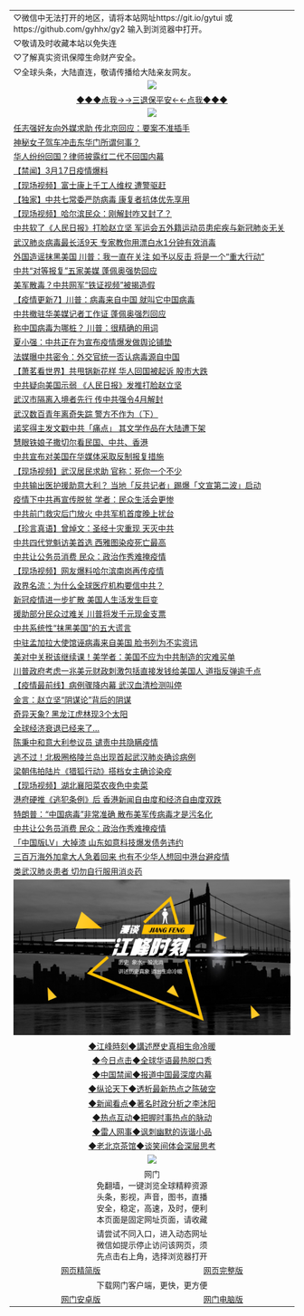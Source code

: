  <table>
<tr>
<td colspan="2" align=left>
♡微信中无法打开的地区，请将本站网址https://git.io/gytui 或 https://github.com/gyhhx/gy2 输入到浏览器中打开。 
 </td>
</tr>
 <tr>
 <td colspan="2" align=left>
♡敬请及时收藏本站以免失连
  <tr>
<td colspan="2" align=left>
♡了解真实资讯保障生命财产安全。
 </td>
   <tr>
<td colspan="2" align=left>
♡全球头条，大陆直连，敬请传播给大陆亲友网友。
 </td>
</tr>

</td>
 </tr>
  <tr>
    <td colspan="2" align=center><img src="https://github.com/gyhhx/image-upload/blob/master/3t%20(1).jpg"></td>
 </tr>
 <tr><td colspan="2" align="center"><a href="https://xball.casa/oo.aspx?name=ogQuit&key=eqxowaguscvmxdgc&from=gy">◆◆◆点我→→三退保平安←←点我◆◆◆</a></td></tr>
  <tr>
    <td colspan="2" align=center><img src="https://cdn.jsdelivr.net/gh/gyoupiodf/im1/%E7%BD%91%E9%97%A8%E6%96%B0%E9%97%BB1.jpg"></td>
 </tr>
<tr><td colspan="2" align="left"><a href="https://xfine.casa/oo.aspx?name=c1144850&key=exgxucyqmkwgvwch&from=gy">任志强好友向外媒求助 传北京回应：要案不准插手</a></td></tr>
<tr><td colspan="2" align="left"><a href="https://xfine.casa/oo.aspx?name=c1144862&key=exgxucyqmkwgvwch&from=gy">神秘女子驾车冲击东华门所谓何事？</a></td></tr>
<tr><td colspan="2" align="left"><a href="https://xfine.casa/oo.aspx?name=c1144880&key=exgxucyqmkwgvwch&from=gy">华人纷纷回国？律师披露红二代不回国内幕</a></td></tr>
<tr><td colspan="2" align="left"><a href="https://xfine.casa/oo.aspx?name=c1144882&key=exgxucyqmkwgvwch&from=gy">【禁闻】3月17日疫情爆料</a></td></tr>
<tr><td colspan="2" align="left"><a href="https://xfine.casa/oo.aspx?name=c1144849&key=exgxucyqmkwgvwch&from=gy">【现场视频】富士康上千工人维权 遭警驱赶</a></td></tr>
<tr><td colspan="2" align="left"><a href="https://xfine.casa/oo.aspx?name=c1144896&key=exgxucyqmkwgvwch&from=gy">【独家】中共七常委严防病毒 康复者抗体优先享用</a></td></tr>
<tr><td colspan="2" align="left"><a href="https://xfine.casa/oo.aspx?name=c1144881&key=exgxucyqmkwgvwch&from=gy">【现场视频】哈尔滨民众：刚解封咋又封了？</a></td></tr>
<tr><td colspan="2" align="left"><a href="https://xfine.casa/oo.aspx?name=c1144859&key=exgxucyqmkwgvwch&from=gy">中共软了《人民日报》打脸赵立坚 军运会五外籍运动员患疟疾与新冠肺炎无关</a></td></tr>
<tr><td colspan="2" align="left"><a href="https://xfine.casa/oo.aspx?name=c1144864&key=exgxucyqmkwgvwch&from=gy">武汉肺炎病毒最长活9天 专家教你用漂白水1分钟有效消毒</a></td></tr>
<tr><td colspan="2" align="left"><a href="https://xfine.casa/oo.aspx?name=c1144838&key=exgxucyqmkwgvwch&from=gy">外国造谣抹黑美国 川普：我一直在关注 如予以反击 将是一个“重大行动”</a></td></tr>
<tr><td colspan="2" align="left"><a href="https://xfine.casa/oo.aspx?name=c1144885&key=exgxucyqmkwgvwch&from=gy">中共“对等报复”五家美媒 蓬佩奥强势回应</a></td></tr>
<tr><td colspan="2" align="left"><a href="https://xfine.casa/oo.aspx?name=c1144893&key=exgxucyqmkwgvwch&from=gy">美军散毒？中共网军“铁证视频”被揭造假</a></td></tr>
<tr><td colspan="2" align="left"><a href="https://xfine.casa/oo.aspx?name=c1144413&key=exgxucyqmkwgvwch&from=gy">【疫情更新7】川普：病毒来自中国 就叫它中国病毒</a></td></tr>
<tr><td colspan="2" align="left"><a href="https://xfine.casa/oo.aspx?name=c1144892&key=exgxucyqmkwgvwch&from=gy">中共撤驻华美媒记者工作证 蓬佩奥强烈回应</a></td></tr>
<tr><td colspan="2" align="left"><a href="https://xfine.casa/oo.aspx?name=c1144858&key=exgxucyqmkwgvwch&from=gy">称中国病毒为哪桩？ 川普：很精确的用词</a></td></tr>
<tr><td colspan="2" align="left"><a href="https://xfine.casa/oo.aspx?name=c1144895&key=exgxucyqmkwgvwch&from=gy">夏小强：中共正在为宣布疫情爆发做舆论铺垫</a></td></tr>
<tr><td colspan="2" align="left"><a href="https://xfine.casa/oo.aspx?name=c1144778&key=exgxucyqmkwgvwch&from=gy">法媒曝中共密令：外交官统一否认病毒源自中国</a></td></tr>
<tr><td colspan="2" align="left"><a href="https://xfine.casa/oo.aspx?name=c1144751&key=exgxucyqmkwgvwch&from=gy">【萧茗看世界】共甩锅新花样 华人回国被起诉 股市大跌</a></td></tr>
<tr><td colspan="2" align="left"><a href="https://xfine.casa/oo.aspx?name=c1144791&key=exgxucyqmkwgvwch&from=gy">中共疑向美国示弱 《人民日报》发推打脸赵立坚</a></td></tr>
<tr><td colspan="2" align="left"><a href="https://xfine.casa/oo.aspx?name=c1144851&key=exgxucyqmkwgvwch&from=gy">武汉市隔离入境者先行 传中共强令4月解封</a></td></tr>
<tr><td colspan="2" align="left"><a href="https://xfine.casa/oo.aspx?name=c1144884&key=exgxucyqmkwgvwch&from=gy">武汉数百青年离奇失踪 警方不作为（下）</a></td></tr>
<tr><td colspan="2" align="left"><a href="https://xfine.casa/oo.aspx?name=c1144857&key=exgxucyqmkwgvwch&from=gy">诺奖得主发文戳中共「痛点」 其文学作品在大陆遭下架</a></td></tr>
<tr><td colspan="2" align="left"><a href="https://xfine.casa/oo.aspx?name=c1144886&key=exgxucyqmkwgvwch&from=gy">慧眼铁娘子撒切尔看民国、中共、香港</a></td></tr>
<tr><td colspan="2" align="left"><a href="https://xfine.casa/oo.aspx?name=c1144865&key=exgxucyqmkwgvwch&from=gy">中共宣布对美国在华媒体采取反制报复措施</a></td></tr>
<tr><td colspan="2" align="left"><a href="https://xfine.casa/oo.aspx?name=c1144891&key=exgxucyqmkwgvwch&from=gy">【现场视频】武汉居民求助 官称：死你一个不少</a></td></tr>
<tr><td colspan="2" align="left"><a href="https://xfine.casa/oo.aspx?name=c1144856&key=exgxucyqmkwgvwch&from=gy">中共输出医护援助意大利？ 当地「反共记者」踢爆「文宣第二波」启动</a></td></tr>
<tr><td colspan="2" align="left"><a href="https://xfine.casa/oo.aspx?name=c1144848&key=exgxucyqmkwgvwch&from=gy">疫情下中共再宣传脱贫 学者：民众生活会更惨</a></td></tr>
<tr><td colspan="2" align="left"><a href="https://xfine.casa/oo.aspx?name=c1144855&key=exgxucyqmkwgvwch&from=gy">中共前门救灾后门放火 中共军机首度晚上扰台</a></td></tr>
<tr><td colspan="2" align="left"><a href="https://xfine.casa/oo.aspx?name=c1144775&key=exgxucyqmkwgvwch&from=gy">【珍言真语】曾焯文：圣经十灾重现 天灭中共</a></td></tr>
<tr><td colspan="2" align="left"><a href="https://xfine.casa/oo.aspx?name=c1144766&key=exgxucyqmkwgvwch&from=gy">中共四代党魁访美首选 西雅图染疫死亡最高</a></td></tr>
<tr><td colspan="2" align="left"><a href="https://xfine.casa/oo.aspx?name=c1144833&key=exgxucyqmkwgvwch&from=gy">中共让公务员消费 民众：政治作秀难掩疫情</a></td></tr>
<tr><td colspan="2" align="left"><a href="https://xfine.casa/oo.aspx?name=c1144776&key=exgxucyqmkwgvwch&from=gy">【现场视频】网友爆料哈尔滨南岗再传疫情</a></td></tr>
<tr><td colspan="2" align="left"><a href="https://xfine.casa/oo.aspx?name=c1144839&key=exgxucyqmkwgvwch&from=gy">政界名流：为什么全球医疗机构要信中共？</a></td></tr>
<tr><td colspan="2" align="left"><a href="https://xfine.casa/oo.aspx?name=c1144830&key=exgxucyqmkwgvwch&from=gy">新冠疫情进一步扩散 美国人生活发生巨变</a></td></tr>
<tr><td colspan="2" align="left"><a href="https://xfine.casa/oo.aspx?name=c1144866&key=exgxucyqmkwgvwch&from=gy">援助部分民众过难关 川普将发千元现金支票</a></td></tr>
<tr><td colspan="2" align="left"><a href="https://xfine.casa/oo.aspx?name=c1144889&key=exgxucyqmkwgvwch&from=gy">中共系统性“抹黑美国”的五大谎言</a></td></tr>
<tr><td colspan="2" align="left"><a href="https://xfine.casa/oo.aspx?name=c1144861&key=exgxucyqmkwgvwch&from=gy">中驻孟加拉大使馆诬病毒来自美国 脸书列为不实资讯</a></td></tr>
<tr><td colspan="2" align="left"><a href="https://xfine.casa/oo.aspx?name=c1144761&key=exgxucyqmkwgvwch&from=gy">美对中关税该继续课！美学者：美国不应为中共制造的灾难买单</a></td></tr>
<tr><td colspan="2" align="left"><a href="https://xfine.casa/oo.aspx?name=c1144841&key=exgxucyqmkwgvwch&from=gy">川普政府考虑一兆美元财政刺激包括直接发钱给美国人 道指反弹逾千点</a></td></tr>
<tr><td colspan="2" align="left"><a href="https://xfine.casa/oo.aspx?name=c1144888&key=exgxucyqmkwgvwch&from=gy">【疫情最前线】病例骤降内幕 武汉血清检测叫停</a></td></tr>
<tr><td colspan="2" align="left"><a href="https://xfine.casa/oo.aspx?name=c1144894&key=exgxucyqmkwgvwch&from=gy">金言：赵立坚“阴谋论”背后的阴谋</a></td></tr>
<tr><td colspan="2" align="left"><a href="https://xfine.casa/oo.aspx?name=c1144782&key=exgxucyqmkwgvwch&from=gy">奇异天象? 黑龙江虎林现3个太阳</a></td></tr>
<tr><td colspan="2" align="left"><a href="https://xfine.casa/oo.aspx?name=c1144800&key=exgxucyqmkwgvwch&from=gy">全球经济衰退已经来了…</a></td></tr>
<tr><td colspan="2" align="left"><a href="https://xfine.casa/oo.aspx?name=c1144735&key=exgxucyqmkwgvwch&from=gy">陈秉中和意大利参议员 谴责中共隐瞒疫情</a></td></tr>
<tr><td colspan="2" align="left"><a href="https://xfine.casa/oo.aspx?name=c1144860&key=exgxucyqmkwgvwch&from=gy">逃不过！北极圈格陵兰岛出现首起武汉肺炎确诊病例</a></td></tr>
<tr><td colspan="2" align="left"><a href="https://xfine.casa/oo.aspx?name=c1144887&key=exgxucyqmkwgvwch&from=gy">梁朝伟拍陆片《猎狐行动》搭档女主确诊染疫</a></td></tr>
<tr><td colspan="2" align="left"><a href="https://xfine.casa/oo.aspx?name=c1144879&key=exgxucyqmkwgvwch&from=gy">【现场视频】湖北襄阳菜农夜色中卖菜</a></td></tr>
<tr><td colspan="2" align="left"><a href="https://xfine.casa/oo.aspx?name=c1144842&key=exgxucyqmkwgvwch&from=gy">港府硬推《逃犯条例》后 香港新闻自由度和经济自由度双跌</a></td></tr>
<tr><td colspan="2" align="left"><a href="https://xfine.casa/oo.aspx?name=c1144826&key=exgxucyqmkwgvwch&from=gy">特朗普：“中国病毒”非常准确 散布美军传病毒才是污名化</a></td></tr>
<tr><td colspan="2" align="left"><a href="https://xfine.casa/oo.aspx?name=c1144789&key=exgxucyqmkwgvwch&from=gy">中共让公务员消费 民众：政治作秀难掩疫情</a></td></tr>
<tr><td colspan="2" align="left"><a href="https://xfine.casa/oo.aspx?name=c1144768&key=exgxucyqmkwgvwch&from=gy">「中国版LV」大掉漆 山东如意科技爆发债务违约</a></td></tr>
<tr><td colspan="2" align="left"><a href="https://xfine.casa/oo.aspx?name=c1144852&key=exgxucyqmkwgvwch&from=gy">三百万海外加拿大人急着回来 也有不少华人想回中港台避疫情</a></td></tr>
<tr><td colspan="2" align="left"><a href="https://xfine.casa/oo.aspx?name=c1144783&key=exgxucyqmkwgvwch&from=gy">类武汉肺炎患者 切勿自行服用消炎药</a></td></tr>
 
 <tr>
   <td colspan="2" align=center><img src="https://github.com/gyoupiodf/im1/blob/master/jf-1.jpg"></td>
  </tr>
   <tr>
   <td colspan="2" align=center> 
<a href="https://xball.casa/oo.aspx?name=c922850&key=eqxowaguscvmxdgc&from=gy&tag=9877">◆江峰時刻◆講述歷史真相生命冷暖</a><br/>
    </td>
  </tr>
   <tr>
   <td colspan="2" align=center> 
<a href="https://xball.casa/oo.aspx?name=c816850&key=eqxowaguscvmxdgc&from=gy&tag=9877">◆今日点击◆全球华语最热脱口秀</a><br/>
    </td>
  </tr>
  <tr>
  <td colspan="2" align=center>
<a href="https://xball.casa/oo.aspx?name=c816860&key=eqxowaguscvmxdgc&from=gy&tag=99733110">◆中国禁闻◆报道中国最深度内幕</a><br/>
   </tr>
  <tr>
     <td colspan="2" align=center>
<a href="https://xball.casa/oo.aspx?name=c816855&key=eqxowaguscvmxdgc&from=gy&tag=997110">◆纵论天下◆透析最新热点之陈破空</a><br/>
   </tr>
   <tr>
      <td colspan="2" align=center>
<a href="https://xball.casa/oo.aspx?name=c838308&key=eqxowaguscvmxdgc&from=gy&tag=9973110">◆新闻看点◆著名时政分析之李沐阳</a><br/>
   </tr>
   <tr>
     <td colspan="2" align=center>
<a href="https://xball.casa/oo.aspx?name=c816852&key=eqxowaguscvmxdgc&from=gy&tag=9733110">◆热点互动◆把握时事热点的脉动</a><br/>
   </tr>
   <tr>
      <td colspan="2" align=center>
<a href="https://xball.casa/oo.aspx?name=c816694&key=eqxowaguscvmxdgc&from=gy&tag=93310">◆雷人网事◆讽刺幽默的诙谐小品</a><br/>
   </tr>
   <tr>
    <td colspan="2" align=center>
<a href="https://xball.casa/oo.aspx?name=c816650&key=eqxowaguscvmxdgc&from=gy&tag=9973110">◆老北京茶馆◆谈笑间体会深层思考</a><br/>
   </tr>
 <tr>
    <td colspan="2" align="center"><img src="https://gitlab.com/ogate2/up/raw/master/_/oGate65.jpg"/></td>
  </tr>
  <tr>
    <td colspan="2" align="center">网门<br/>免翻墙，一键浏览全球精粹资源<br/>头条，影视，声音，图书，直播<br/>安全，稳定，高速，及时，便利<br/>本页面是固定网址页面，请收藏</td>
  <tr>
  <tr>
    <td colspan="2" align="center">请尝试不同入口，进入动态网址<br/>微信如提示停止访问该网页，须<br/>先点击右上角，选择浏览器打开</td>
  <tr>  
  <tr>
    <td align="center"><a href="https://gitcdn.xyz/repo/otiny/up/master/show002.htm">网页精简版</a></td>
    <td align="center"><a href="https://gitcdn.xyz/repo/otiny/up/master/show001.htm">网页完整版</a></td>
  </tr>
  <tr>
    <td colspan="2" align="center">下载网门客户端，更快，更方便</td>
  <tr>
  <tr>
    <td align="center"><a href="https://raw.githubusercontent.com/opipe/up/master/oGatea.apk">网门安卓版</a></td>
    <td align="center"><a href="https://raw.githubusercontent.com/opipe/up/master/oGate.zip">网门电脑版</a></td>
  </tr>
</table>


